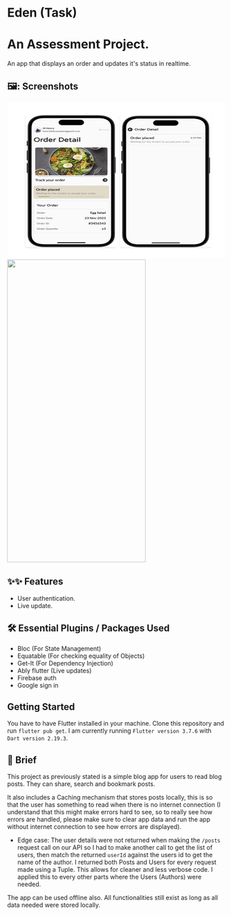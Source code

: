 # Eden (Task)

# An Assessment Project.
An app that displays an order and updates it's status in realtime.

## 🖼️: Screenshots ##
<p float="left">
  <img src= "https://github.com/maykhid/eden_task/blob/main/assets/images/app_ui.jpg" width="1080" height="360" />
  <img src="https://user-images.githubusercontent.com/54851623/197095679-b089e24a-f6a7-4c5d-9329-64dcf7c0bf7d.png" width="320" height="700"/> 
<!--   <img src="/img3.png" width="100" /> -->
</p>


## ✨✨ Features
- User authentication.
- Live update.

## 🛠 Essential Plugins / Packages Used
- Bloc (For State Management) 
- Equatable (For checking equality of Objects)
- Get-It (For Dependency Injection)
- Ably flutter (Live updates)
- Firebase auth
- Google sign in

## Getting Started
You have to have Flutter installed in your machine. Clone this repository and run `flutter pub get`.
I am currently running `Flutter version 3.7.6` with `Dart version 2.19.3`.

## 📖 Brief
This project as previously stated is a simple blog app for users to read blog posts. They can share, search and bookmark posts. 

It also includes a Caching mechanism that stores posts locally, this is so that the user has something to read when there is no internet connection (I understand that this might make errors hard to see, so to really see how errors are handled, please make sure to clear app data and run the app without internet connection to see how errors are displayed).

* Edge case:
The user details were not returned when making the `/posts` request call on our API so I had to make another call to get the list of users, then match the returned `userId` against the users id to get the name of the author. I returned both Posts and Users for every request made using a Tuple. This allows for cleaner and less verbose code. I applied this to every other parts where the Users (Authors) were needed.


The app can be used offline also. All functionalities still exist as long as all data needed were stored locally.
